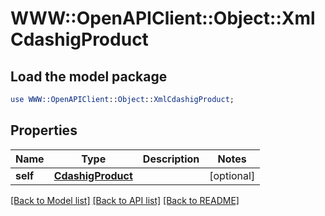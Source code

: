 # WWW::OpenAPIClient::Object::XmlCdashigProduct

## Load the model package
```perl
use WWW::OpenAPIClient::Object::XmlCdashigProduct;
```

## Properties
Name | Type | Description | Notes
------------ | ------------- | ------------- | -------------
**self** | [**CdashigProduct**](CdashigProduct.md) |  | [optional] 

[[Back to Model list]](../README.md#documentation-for-models) [[Back to API list]](../README.md#documentation-for-api-endpoints) [[Back to README]](../README.md)


